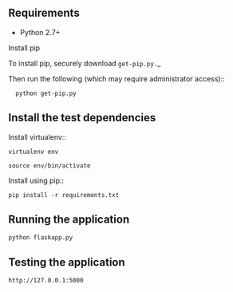 Requirements
------------
* Python 2.7+

Install pip

To install pip, securely download `get-pip.py.`_

Then run the following (which may require administrator access)::

      python get-pip.py


Install the test dependencies
------------

Install virtualenv::

    virtualenv env
    
    source env/bin/activate

Install using pip::

    pip install -r requirements.txt



Running the application
------------

    python flaskapp.py
    
    
Testing the application
------------

    http://127.0.0.1:5000
